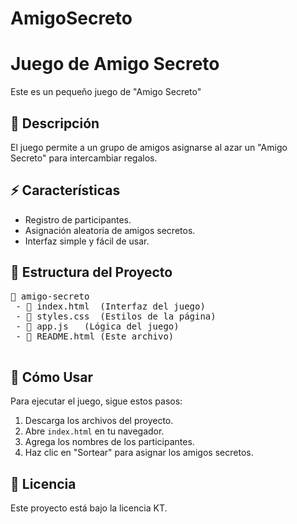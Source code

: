 # AmigoSecreto

</head>
<body>
    <h1>Juego de Amigo Secreto</h1>
    <p>Este es un pequeño juego de "Amigo Secreto" </p>
    <h2>📌 Descripción</h2>
    <p>El juego permite a un grupo de amigos asignarse al azar un "Amigo Secreto" para intercambiar regalos.</p>
    <h2>⚡ Características</h2>
    <ul>
        <li>Registro de participantes.</li>
        <li>Asignación aleatoria de amigos secretos.</li>
        <li>Interfaz simple y fácil de usar.</li>
    </ul>
    <h2>📂 Estructura del Proyecto</h2>
    <pre>
📁 amigo-secreto
 - 📄 index.html  (Interfaz del juego)
 - 📄 styles.css  (Estilos de la página)
 - 📄 app.js   (Lógica del juego)
 - 📄 README.html (Este archivo)
    </pre>
    <h2>🚀 Cómo Usar</h2>
    <p>Para ejecutar el juego, sigue estos pasos:</p>
    <ol>
        <li>Descarga los archivos del proyecto.</li>
        <li>Abre <code>index.html</code> en tu navegador.</li>
        <li>Agrega los nombres de los participantes.</li>
        <li>Haz clic en "Sortear" para asignar los amigos secretos.</li>
    </ol>
    <h2>📄 Licencia</h2>
    <p>Este proyecto está bajo la licencia KT.</p>

</body>
</html>
